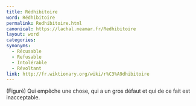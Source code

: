 ```yaml
---
title: Rédhibitoire
word: Rédhibitoire
permalink: Redhibitoire.html
canonical: https://lachal.neamar.fr/Redhibitoire
layout: word
categories:
synonyms:
  - Récusable
  - Refusable
  - Intolérable
  - Révoltant
link: http://fr.wiktionary.org/wiki/r%C3%A9dhibitoire
---
```


(Figuré) Qui empêche une chose, qui a un gros défaut et qui de ce fait est inacceptable. 

